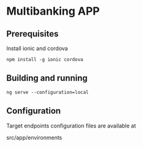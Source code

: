 # Multibanking APP

## Prerequisites

Install ionic and cordova
```
npm install -g ionic cordova
  ```

## Building and running
```
ng serve --configuration=local
```

## Configuration

Target endpoints configuration files are available at
 
src/app/environments
